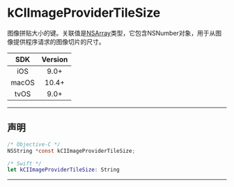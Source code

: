 # kCIImageProviderTileSize

图像拼贴大小的键。关联值是[NSArray]()类型，它包含NSNumber对象，用于从图像提供程序请求的图像切片的尺寸。

| SDK | Version |
|:---:|:---:|
| iOS | 9.0+ |
| macOS | 10.4+ |
| tvOS | 9.0+ |

---

## 声明

```objective-c
/* Objective-C */
NSString *const kCIImageProviderTileSize;
```

```swift
/* Swift */
let kCIImageProviderTileSize: String
```

---